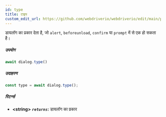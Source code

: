 ```yaml
---
id: type
title: टाइप
custom_edit_url: https://github.com/webdriverio/webdriverio/edit/main/packages/webdriverio/src/commands/dialog/type.ts
---
```


डायलॉग का प्रकार देता है, जो `alert`, `beforeunload`, `confirm` या `prompt` में से एक हो सकता है।

##### उपयोग

```js
await dialog.type()
```

##### उदाहरण

```js title="dialogType.js"
const type = await dialog.type();
```

##### रिटर्न्स

- **&lt;string&gt;**
            **<code><var>returns</var></code>:**   डायलॉग का प्रकार